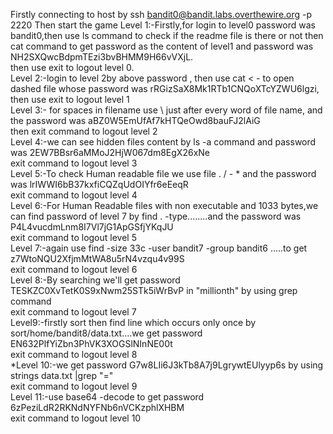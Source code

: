 Firstly connecting to host by  ssh bandit0@bandit.labs.overthewire.org -p 2220
Then start the game
Level 1:-Firstly,for login to level0 password was bandit0,then use ls command to check if the readme file is there or not then cat command to get password as the content of level1 and password was NH2SXQwcBdpmTEzi3bvBHMM9H66vVXjL.<br>
then use exit to logout level 0.<br>
Level 2:-login to level 2by above password , then use cat < - to open dashed file whose password was rRGizSaX8Mk1RTb1CNQoXTcYZWU6lgzi,<br>
then use exit to logout level 1<br>
Level 3:- for spaces in filename use \ just after every word of file name, and the password was aBZ0W5EmUfAf7kHTQeOwd8bauFJ2lAiG<br>
then exit command to logout level 2<br>
Level 4:-we can see hidden files content by ls -a command and password was 2EW7BBsr6aMMoJ2HjW067dm8EgX26xNe<br>
exit command to logout level 3<br>
Level 5:-To check Human readable file we use file . / - * and the password was  lrIWWI6bB37kxfiCQZqUdOIYfr6eEeqR<br>
exit command to logout level 4<br>
Level 6:-For Human Readable files with non executable and 1033 bytes,we can find password of level 7 by find . -type........and the password was P4L4vucdmLnm8I7Vl7jG1ApGSfjYKqJU<br>
exit command to logout level 5<br>
Level 7:-again use find -size 33c -user bandit7 -group bandit6 .....to get z7WtoNQU2XfjmMtWA8u5rN4vzqu4v99S<br>
exit command to logout level 6<br>
Level 8:-By searching we'll get password TESKZC0XvTetK0S9xNwm25STk5iWrBvP in "millionth" by using grep command<br>
exit command to logout level 7<br>
Level9:-firstly sort then find line which occurs only once by sort/home/bandit8/data.txt....we get password EN632PlfYiZbn3PhVK3XOGSlNInNE00t<br>
exit command to logout level 8<br>
*Level 10:-we get password G7w8LIi6J3kTb8A7j9LgrywtEUlyyp6s by using strings data.txt |grep "="<br>
exit command to logout level 9<br>
Level 11:-use base64 -decode to get password 6zPeziLdR2RKNdNYFNb6nVCKzphlXHBM<br>
exit command to logout level 10
 